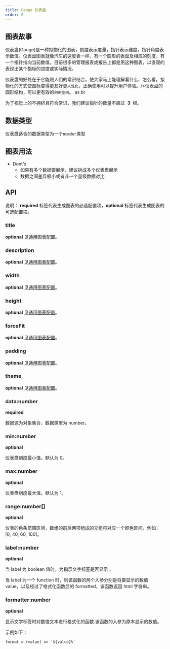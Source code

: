 ```yaml
---
title: Gauge 仪表盘
order: 0
---
```


## 图表故事

仪表盘(Gauge)是一种拟物化的图表，刻度表示度量，指针表示维度，指针角度表示数值。仪表盘图表就像汽车的速度表一样，有一个圆形的表盘及相应的刻度，有一个指针指向当前数值。目前很多的管理报表或报告上都是用这种图表，以直观的表现出某个指标的进度或实际情况。

仪表盘的好处在于它能跟人们的常识结合，使大家马上能理解看什么、怎么看。拟物化的方式使图标变得更友好更`人性化`，正确使用可以提升用户体验。/>仪表盘的圆形结构，可以更有效的`利用空间`。 as br

为了视觉上的不拥挤且符合常识，我们建议指针的数量不超过  **3**  根。

## 数据类型

仪表盘适合的数据类型为一个`numder`类型

## 图表用法

- Dont's
  - 如果有多个数据要展示，建议拆成多个仪表盘展示
  - 数据之间差异极小或者非一个量级数据对比

## API

说明： **required** 标签代表生成图表的必选配置项，**optional** 标签代表生成图表的可选配置项。

### title

**optional** 见[通用图表配置](../generalConfig.zh-CN.md)。

### description

**optional** 见[通用图表配置](../generalConfig.zh-CN.md)。

### width

**optional** 见[通用图表配置](../generalConfig.zh-CN.md)。

### height

**optional** 见[通用图表配置](../generalConfig.zh-CN.md)。

### forceFit

**optional** 见[通用图表配置](../generalConfig.zh-CN.md)。

### padding

**optional** 见[通用图表配置](../generalConfig.zh-CN.md)。

### theme

**optional** 见[通用图表配置](../generalConfig.zh-CN.md)。

### data:number

**required**

数据源为对象集合，数据类型为 number。

### min:number

**optional**

仪表盘刻度最小值。默认为 0。

### max:number

**optional**

仪表盘刻度最大值。默认为 1。

### range:number[]

**optional**

仪表的色条范围区间，数组的前后两项组成的元组将对应一个颜色区间，例如：[0, 40, 60, 100]。

### label:number

**optional**

当 label 为 boolean 值时，为指示文字标签是否显示；

当 label 为一个 function 时，则该函数的两个入参分别是将要显示的数值 value，以及经过了格式化函数后的 formatted，该函数返回 html 字符串。

### formatter:number

**optional**

显示文字标签时对数值文本进行格式化的函数.该函数的入参为原本显示的数值。

示例如下：

```
format = (value) => `${value}%`
```
